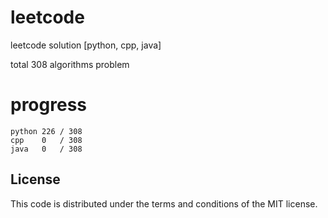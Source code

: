 # leetcode
leetcode solution [python, cpp, java]

total 308 algorithms problem
# progress	
	python 226 / 308
	cpp    0   / 308
	java   0   / 308

## License
This code is distributed under the terms and conditions of the MIT license.
